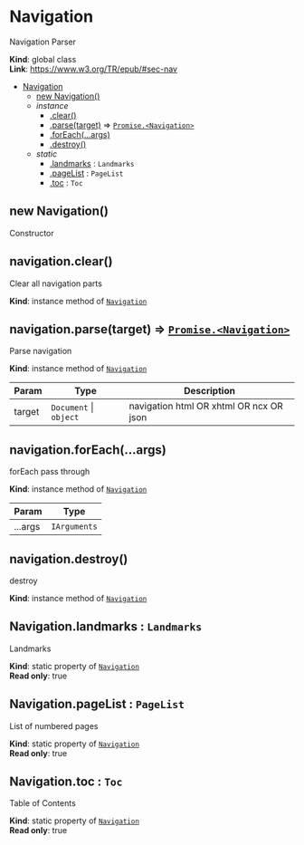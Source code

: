 <a name="Navigation"></a>

# Navigation
Navigation Parser

**Kind**: global class  
**Link**: https://www.w3.org/TR/epub/#sec-nav  

* [Navigation](#Navigation)
    * [new Navigation()](#new_Navigation_new)
    * _instance_
        * [.clear()](#Navigation+clear)
        * [.parse(target)](#Navigation+parse) ⇒ [<code>Promise.&lt;Navigation&gt;</code>](#Navigation)
        * [.forEach(...args)](#Navigation+forEach)
        * [.destroy()](#Navigation+destroy)
    * _static_
        * [.landmarks](#Navigation.landmarks) : <code>Landmarks</code>
        * [.pageList](#Navigation.pageList) : <code>PageList</code>
        * [.toc](#Navigation.toc) : <code>Toc</code>

<a name="new_Navigation_new"></a>

## new Navigation()
Constructor

<a name="Navigation+clear"></a>

## navigation.clear()
Clear all navigation parts

**Kind**: instance method of [<code>Navigation</code>](#Navigation)  
<a name="Navigation+parse"></a>

## navigation.parse(target) ⇒ [<code>Promise.&lt;Navigation&gt;</code>](#Navigation)
Parse navigation

**Kind**: instance method of [<code>Navigation</code>](#Navigation)  

| Param | Type | Description |
| --- | --- | --- |
| target | <code>Document</code> \| <code>object</code> | navigation html OR xhtml OR ncx OR json |

<a name="Navigation+forEach"></a>

## navigation.forEach(...args)
forEach pass through

**Kind**: instance method of [<code>Navigation</code>](#Navigation)  

| Param | Type |
| --- | --- |
| ...args | <code>IArguments</code> | 

<a name="Navigation+destroy"></a>

## navigation.destroy()
destroy

**Kind**: instance method of [<code>Navigation</code>](#Navigation)  
<a name="Navigation.landmarks"></a>

## Navigation.landmarks : <code>Landmarks</code>
Landmarks

**Kind**: static property of [<code>Navigation</code>](#Navigation)  
**Read only**: true  
<a name="Navigation.pageList"></a>

## Navigation.pageList : <code>PageList</code>
List of numbered pages

**Kind**: static property of [<code>Navigation</code>](#Navigation)  
**Read only**: true  
<a name="Navigation.toc"></a>

## Navigation.toc : <code>Toc</code>
Table of Contents

**Kind**: static property of [<code>Navigation</code>](#Navigation)  
**Read only**: true  
